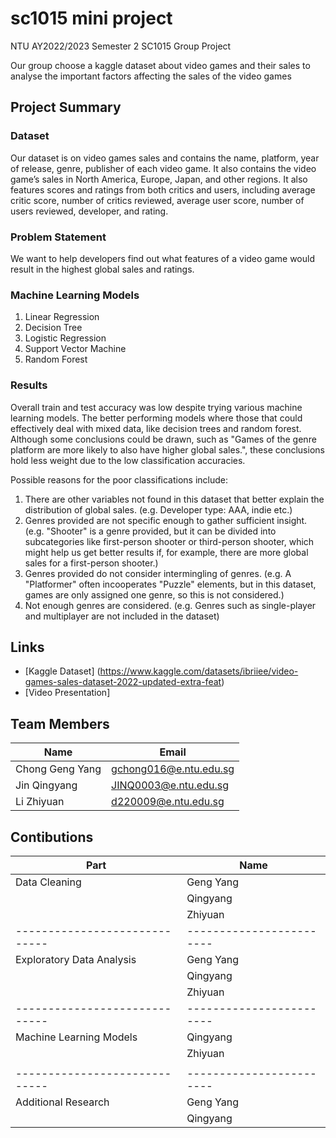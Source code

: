 # sc1015 mini project

NTU AY2022/2023 Semester 2 SC1015 Group Project

Our group choose a kaggle dataset about video games and their sales to analyse the important factors affecting the sales of the video games

## Project Summary

### Dataset

Our dataset is on video games sales and contains the name, platform, year of release, genre, publisher of each video game. It also contains the video game’s sales in North America, Europe, Japan, and other regions. It also features scores and ratings from both critics and users, including average critic score, number of critics reviewed, average user score, number of users reviewed, developer, and rating.

### Problem Statement

We want to help developers find out what features of a video game would result in the highest global sales and ratings.

### Machine Learning Models

1. Linear Regression
2. Decision Tree
3. Logistic Regression
4. Support Vector Machine
5. Random Forest

### Results

Overall train and test accuracy was low despite trying various machine learning models. The better performing models where those that could effectively deal with mixed data, like decision trees and random forest. Although some conclusions could be drawn, such as "Games of the genre platform are more likely to also have higher global sales.", these conclusions hold less weight due to the low classification accuracies.

Possible reasons for the poor classifications include:
1. There are other variables not found in this dataset that better explain the distribution of global sales. (e.g. Developer type: AAA, indie etc.)
2. Genres provided are not specific enough to gather sufficient insight. (e.g. "Shooter" is a genre provided, but it can be divided into subcategories like first-person shooter or third-person shooter, which might help us get better results if, for example, there are more global sales for a first-person shooter.)
3. Genres provided do not consider intermingling of genres. (e.g. A "Platformer" often incooperates "Puzzle" elements, but in this dataset, games are only assigned one genre, so this is not considered.)
4. Not enough genres are considered. (e.g. Genres such as single-player and multiplayer are not included in the dataset)



## Links
- [Kaggle Dataset] (https://www.kaggle.com/datasets/ibriiee/video-games-sales-dataset-2022-updated-extra-feat)
- [Video Presentation]



## Team Members

| Name             | Email                  
|------------------|------------------------
| Chong Geng Yang  | gchong016@e.ntu.edu.sg 
| Jin Qingyang     | JINQ0003@e.ntu.edu.sg  
| Li Zhiyuan       | d220009@e.ntu.edu.sg   

## Contibutions

| Part                        | Name                  
|-----------------------------|------------------------
| Data Cleaning               | Geng Yang
|                             | Qingyang
|                             | Zhiyuan
|-----------------------------|------------------------
| Exploratory Data Analysis   | Geng Yang
|                             | Qingyang
|                             | Zhiyuan
|-----------------------------|------------------------
| Machine Learning Models     | Qingyang
|                             | Zhiyuan
|                             |
|-----------------------------|------------------------
| Additional Research         | Geng Yang
|                             | Qingyang                  



